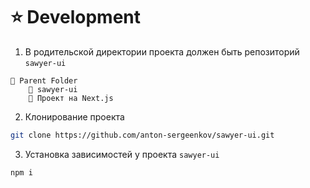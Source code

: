 # ⭐️ Development

1. В родительской директории проекта должен быть репозиторий `sawyer-ui`
```
📂 Parent Folder
    📑 sawyer-ui
    📑 Проект на Next.js
```

2. Клонирование проекта
```bash
git clone https://github.com/anton-sergeenkov/sawyer-ui.git
```

3. Установка зависимостей у проекта `sawyer-ui`
```bash
npm i
```
